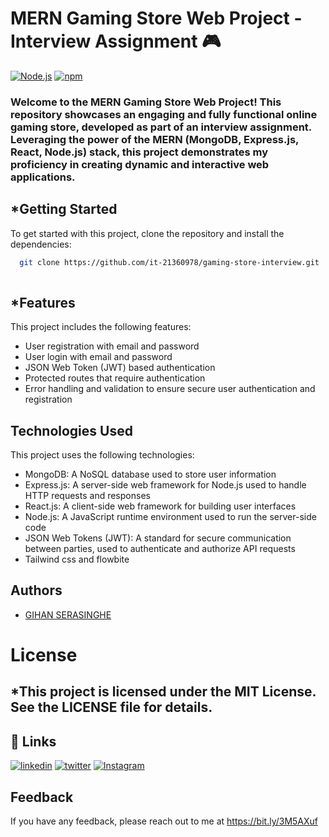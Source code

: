 # MERN Gaming Store Web Project - Interview Assignment 🎮

[![Node.js](https://img.shields.io/badge/Node.js-14.17.0-green.svg)](https://nodejs.org/en/)  [![npm](https://img.shields.io/npm/v/nodemon.svg)](https://www.npmjs.com/package/nodemon)

### Welcome to the MERN Gaming Store Web Project! This repository showcases an engaging and fully functional online gaming store, developed as part of an interview assignment. Leveraging the power of the MERN (MongoDB, Express.js, React, Node.js) stack, this project demonstrates my proficiency in creating dynamic and interactive web applications.

## *Getting Started
To get started with this project, clone the repository and install the dependencies:

```bash
  git clone https://github.com/it-21360978/gaming-store-interview.git
  
```

## *Features

This project includes the following features:
<ul>
<li>User registration with email and password</li>
<li>User login with email and password</li>
<li>JSON Web Token (JWT) based authentication</li>
<li>Protected routes that require authentication</li>
<li>Error handling and validation to ensure secure user authentication and registration</li></ul>


## Technologies Used
This project uses the following technologies:
<ul>
<li>MongoDB: A NoSQL database used to store user information</li>
<li>Express.js: A server-side web framework for Node.js used to handle HTTP requests and responses</li>
<li>React.js: A client-side web framework for building user interfaces</li>
<li>Node.js: A JavaScript runtime environment used to run the server-side code</li>
<li>JSON Web Tokens (JWT): A standard for secure communication between parties, used to authenticate and authorize API requests</li>
<li>Tailwind css and flowbite </li></ul>

## Authors

- [GIHAN SERASINGHE](https://github.com/it-21360978)

# License
## *This project is licensed under the MIT License. See the LICENSE file for details.

## 🔗 Links
[![linkedin](https://img.shields.io/badge/linkedin-0A66C2?style=for-the-badge&logo=linkedin&logoColor=white)](https://www.linkedin.com/in/gihan-serasinghe-457033264)
[![twitter](https://img.shields.io/badge/twitter-1DA1F2?style=for-the-badge&logo=twitter&logoColor=white)](https://twitter.com/SrasingheG)
[![Instagram](https://img.shields.io/badge/Instagram-E4405F?style=for-the-badge&logo=instagram&logoColor=white)](https://www.instagram.com/_gihanx.__/)

## Feedback

If you have any feedback, please reach out to me at https://bit.ly/3M5AXuf
